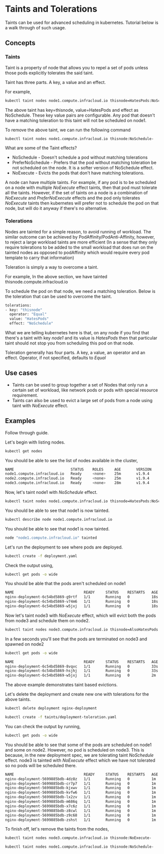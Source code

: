 # Taints and Tolerations

Taints can be used for advanced scheduling in kubernetes. Tutorial below is a walk through of such usage.

## Concepts

### Taints

Taint is a property of node that allows you to repel a set of pods unless those pods explicitly tolerates the said taint.

Taint has three parts. A key, a value and an effect.

For example,

```bash
kubectl taint nodes node1.compute.infracloud.io thisnode=HatesPods:NoSchedule
```

The above taint has key=thisnode, value=HatesPods and effect as NoSchedule. These key value pairs are configurable. Any pod that doesn't have a matching toleration to this taint will not be scheduled on node1.

To remove the above taint, we can run the following command

```bash
kubectl taint nodes node1.compute.infracloud.io thisnode:NoSchedule-
```

What are some of the Taint effects?

* NoSchedule - Doesn't schedule a pod without matching tolerations
* PreferNoSchedule - Prefers that the pod without matching toleration be not scheduled on the node. It is a softer version of NoSchedule effect.
* NoExecute - Evicts the pods that don't have matching tolerations.

A node can have multiple taints.
For example, if any pod is to be scheduled on a node with multiple *NoExecute* effect taints, then that pod must tolerate all the taints. However, if the set of taints on a node is a combination of *NoExecute* and *PreferNoExecute* effects and the pod only tolerates *NoExecute* taints then kubernetes will prefer not to schedule the pod on that node, but will do it anyway if there's no alternative.

### Tolerations

Nodes are tainted for a simple reason, to avoid running of workload. The similar outcome can be achieved by PodAffinity/PodAnti-Affinity, however, to reject a large workload taints are more efficient (In a sense that they only require tolerations to be added to the small workload that does run on the tainted nodes as opposed to podAffinity which would require every pod template to carry that information)

Toleration is simply a way to overcome a taint.

For example,
In the above section, we have tainted thisnode.compute.infracloud.io

To schedule the pod on that node, we need a matching toleration. Below is the toleration that can be used to overcome the taint.

```bash
tolerations:
- key: "thisnode"
  operator: "Equal"
  value: "HatesPods"
  effect: "NoSchedule"
```

What we are telling kubernetes here is that, on any node if you find that there's a taint with key *node1* and its value is *HatesPods* then that particular taint should not stop you from scheduling this pod on that node.

Toleration generally has four parts. A key, a value, an operator and an effect.
Operator, if not specified, defaults to *Equal*

## Use cases

* Taints can be used to group together a set of Nodes that only run a certain set of workload, like network pods or pods with special resource requirement.
* Taints can also be used to evict a large set of pods from a node using taint with *NoExecute* effect.

## Examples

Follow through guide.

Let's begin with listing nodes.

```bash
kubectl get nodes
```

You should be able to see the list of nodes available in the cluster,

```bash
NAME                          STATUS    ROLES     AGE       VERSION
node1.compute.infracloud.io   Ready     <none>    25m       v1.9.4
node2.compute.infracloud.io   Ready     <none>    25m       v1.9.4
node3.compute.infracloud.io   Ready     <none>    28m       v1.9.4
```

Now, let's taint node1 with *NoSchedule* effect.

```bash
kubectl taint nodes node1.compute.infracloud.io thisnode=HatesPods:NoSchedule
```

You should be able to see that node1 is now tainted.

```bash
kubectl describe node node1.compute.infracloud.io
```

You should be able to see that node1 is now tainted.

```bash
node "node1.compute.infracloud.io" tainted
```

Let's run the deployment to see where pods are deployed.

```bash
kubectl create -f deployment.yaml
```

Check the output using,

```bash
kubectl get pods -o wide
```

You should be able that the pods aren't scheduled on node1

```bash
NAME                                READY     STATUS    RESTARTS   AGE       IP           NODE
nginx-deployment-6c54bd5869-g9rtf   1/1       Running   0          18s       10.20.32.2   node3.compute.infracloud.io
nginx-deployment-6c54bd5869-v74m6   1/1       Running   0          18s       10.20.32.3   node3.compute.infracloud.io
nginx-deployment-6c54bd5869-w5jxj   1/1       Running   0          18s       10.20.61.2   node2.compute.infracloud.io
```

Now let's taint node3 with *NoExecute* effect, which will evict both the pods from node3 and schedule them on node2.

```bash
kubectl taint nodes node3.compute.infracloud.io thisnode=AlsoHatesPods:NoExecute
```

In a few seconds you'll see that the pods are terminated on node3 and spawned on node2

```bash
kubectl get pods -o wide

NAME                                READY     STATUS    RESTARTS   AGE       IP            NODE
nginx-deployment-6c54bd5869-8vqvc   1/1       Running   0          33s       10.20.42.21   node2.compute.infracloud.io
nginx-deployment-6c54bd5869-hsjhj   1/1       Running   0          33s       10.20.42.20   node2.compute.infracloud.io
nginx-deployment-6c54bd5869-w5jxj   1/1       Running   0          2m        10.20.42.19   node2.compute.infracloud.io
```

The above example demonstrates taint based evictions.

Let's delete the deployment and create new one with tolerations for the above taints.

```bash
kubectl delete deployment nginx-deployment
```

```bash
kubectl create -f taints/deployment-toleration.yaml
```

You can check the output by running,

```bash
kubectl get pods -o wide
```

You should be able to see that some of the pods are scheduled on node1 and some on node2. However, no pod is scheduled on node3. This is because, in the new deployment spec, we are tolerating taint *NoSchedule* effect. node3 is tainted with *NoExecute* effect which we have not tolerated so no pods will be scheduled there.

```bash
NAME                                READY     STATUS    RESTARTS   AGE       IP            NODE
nginx-deployment-5699885bdb-4dz8z   1/1       Running   0          1m        10.20.34.3    node1.compute.infracloud.io
nginx-deployment-5699885bdb-cr7p7   1/1       Running   0          1m        10.20.34.4    node1.compute.infracloud.io
nginx-deployment-5699885bdb-kjxwv   1/1       Running   0          1m        10.20.34.5    node1.compute.infracloud.io
nginx-deployment-5699885bdb-kvfw6   1/1       Running   0          1m        10.20.34.7    node1.compute.infracloud.io
nginx-deployment-5699885bdb-lx2zv   1/1       Running   0          1m        10.20.34.6    node1.compute.infracloud.io
nginx-deployment-5699885bdb-m686q   1/1       Running   0          1m        10.20.42.30   node2.compute.infracloud.io
nginx-deployment-5699885bdb-x7c6z   1/1       Running   0          1m        10.20.42.31   node2.compute.infracloud.io
nginx-deployment-5699885bdb-z8cwl   1/1       Running   0          1m        10.20.34.9    node1.compute.infracloud.io
nginx-deployment-5699885bdb-z9c68   1/1       Running   0          1m        10.20.34.8    node1.compute.infracloud.io
nginx-deployment-5699885bdb-zshst   1/1       Running   0          1m        10.20.34.2    node1.compute.infracloud.io
```

To finish off, let's remove the taints from the nodes,

```bash
kubectl taint nodes node3.compute.infracloud.io thisnode:NoExecute-
```

```bash
kubectl taint nodes node1.compute.infracloud.io thisnode:NoSchedule-
```
